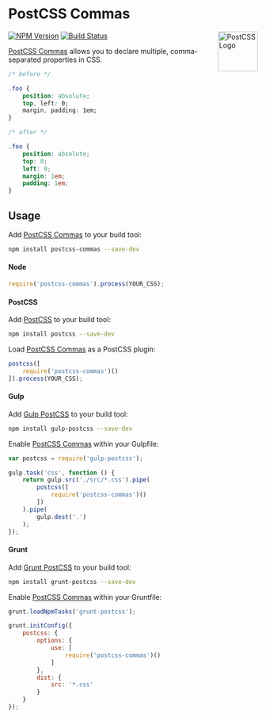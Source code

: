 # PostCSS Commas

<a href="https://github.com/postcss/postcss"><img src="https://postcss.github.io/postcss/logo.svg" alt="PostCSS Logo" width="80" height="80" align="right"></a>

[![NPM Version][npm-img]][npm] [![Build Status][ci-img]][ci]

[PostCSS Commas] allows you to declare multiple, comma-separated properties in CSS.

```css
/* before */

.foo {
	position: absolute;
	top, left: 0;
	margin, padding: 1em;
}

/* after */

.foo {
	position: absolute;
	top: 0;
	left: 0;
	margin: 1em;
	padding: 1em;
}
```

## Usage

Add [PostCSS Commas] to your build tool:

```bash
npm install postcss-commas --save-dev
```

#### Node

```js
require('postcss-commas').process(YOUR_CSS);
```

#### PostCSS

Add [PostCSS] to your build tool:

```bash
npm install postcss --save-dev
```

Load [PostCSS Commas] as a PostCSS plugin:

```js
postcss([
	require('postcss-commas')()
]).process(YOUR_CSS);
```

#### Gulp

Add [Gulp PostCSS] to your build tool:

```bash
npm install gulp-postcss --save-dev
```

Enable [PostCSS Commas] within your Gulpfile:

```js
var postcss = require('gulp-postcss');

gulp.task('css', function () {
	return gulp.src('./src/*.css').pipe(
		postcss([
			require('postcss-commas')()
		])
	).pipe(
		gulp.dest('.')
	);
});
```

#### Grunt

Add [Grunt PostCSS] to your build tool:

```bash
npm install grunt-postcss --save-dev
```

Enable [PostCSS Commas] within your Gruntfile:

```js
grunt.loadNpmTasks('grunt-postcss');

grunt.initConfig({
	postcss: {
		options: {
			use: [
				require('postcss-commas')()
			]
		},
		dist: {
			src: '*.css'
		}
	}
});
```

[ci]:      https://travis-ci.org/jonathantneal/postcss-commas
[ci-img]:  https://img.shields.io/travis/jonathantneal/postcss-commas.svg
[npm]:     https://www.npmjs.com/package/postcss-commas
[npm-img]: https://img.shields.io/npm/v/postcss-commas.svg

[Gulp PostCSS]:  https://github.com/postcss/gulp-postcss
[Grunt PostCSS]: https://github.com/nDmitry/grunt-postcss
[PostCSS]:       https://github.com/postcss/postcss

[PostCSS Commas]: https://github.com/jonathantneal/postcss-commas
